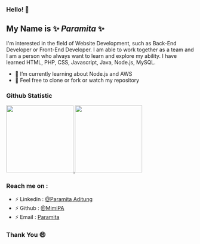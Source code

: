 ### Hello! 👋
## My Name is ✨ _Paramita_ ✨

I'm interested in the field of Website Development, such as Back-End Developer or Front-End Developer. I am able to work together as a team and I am a person who always want to learn and explore my ability. I have learned HTML, PHP, CSS, Javascript, Java, Node.js, MySQL.

- 🌱 I’m currently learning about Node.js and AWS
- 💬 Feel free to clone or fork or watch my repository
 
### Github Statistic
<p align="left">
<a href="https://github.com/MimiPA">
  <img height="180em" src="https://github-readme-stats-eight-theta.vercel.app/api?username=MimiPA&show_icons=true&theme=algolia&include_all_commits=true&count_private=true"/>
  <img height="180em" src="https://github-readme-stats-eight-theta.vercel.app/api/top-langs/?username=MimiPA&layout=compact&langs_count=8&theme=algolia"/>
</a>
</p>

### Reach me on :
- ⚡ Linkedin   : <a href="https://www.linkedin.com/in/paramita-aditung-6831251b0">@Paramita Aditung</a>
- ⚡ Github    : <a href="https://github.com/MimiPA">@MimiPA</a>
- ⚡ Email    : <a href="mailto:paramitaaditung@gmail.com">Paramita</a>

### Thank You 😄
